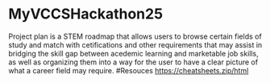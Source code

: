 # MyVCCSHackathon25
Project plan is a STEM roadmap that allows users to browse certain fields of study and match with cetifications and other requirements that may assist in bridging the skill gap between acedemic learning and marketable job skills, as well as organizing them into a way for the user to have a clear picture of what a career field may require. 
#Resouces
https://cheatsheets.zip/html
